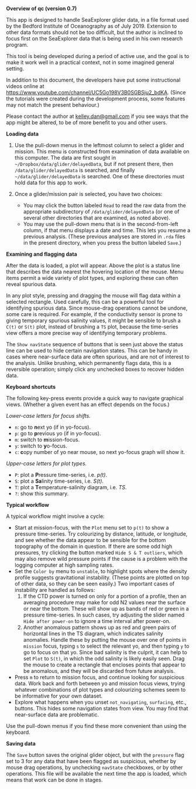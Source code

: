 **Overview of qc (version 0.7)**

This app is designed to handle SeaExplorer glider data, in a file format used
by the Bedford Institute of Oceanography as of July 2019.  Extension to other
data formats should not be too difficult, but the author is inclined to focus
first on the SeaExplorer data that is being used in his own research program.

This tool is being developed during a period of active use, and the goal is to
make it work well in a practical context, not in some imagined general setting.

In addition to this document, the developers have put some instructional videos
online at https://www.youtube.com/channel/UC5Go198V3B0SGBSju2_bdKA. (Since the
tutorials were created during the development process, some features may not
match the present behaviour.)

Please contact the author at kelley.dan@gmail.com if you see ways that the app
might be altered, to be of more benefit to you and other users.


**Loading data**

1. Use the pull-down menus in the leftmost column to select a glider and
   mission.  This menu is constructed from examination of data available on
this computer. The data are first sought in
`~/Dropbox/data/glider/delayedData`, but if not present there, then
`/data/glider/delayedData` is searched, and finally `~/data/glider/delayedData`
is searched. One of these directories must hold data for this app to work.

2. Once a glider/mission pair is selected, you have two choices:
    * You may click the button labeled `Read` to read the raw data from the
      appropriate subdirectory of `/data/glider/delayedData` (or one of
      several other directories that are examined, as noted above).
    * You may use the pull-down menu that is in the second-from-left column, if
      that menu displays a date and time. This lets you resume a previous
analysis.  (These previous analyses are stored in `.rda` files in the present
directory, when you press the button labeled `Save`.)

**Examining and flagging data**

After the data is loaded, a plot will appear. Above the plot is a status line
that describes the data nearest the hovering location of the mouse.  Menu items
permit a wide variety of plot types, and exploring these can often reveal
spurious data.

In any plot style, pressing and dragging the mouse will flag data within a
selected rectangle. Used carefully, this can be a powerful tool for identifying
spurious data. Since mouse-drag operations cannot be undone, some care
is required. For example, if the conductivity sensor is prone to giving
temporary spurious salinity values, it might be sensible to brush a `C(t)` or
`S(t)` plot, instead of brushing a `TS` plot, because the time-series view
offers a more precise way of identifying temporary problems.

The `Show navState` sequence of buttons that is seen just above the status line
can be used to hide certain navigation states. This can be handy in cases where
near-surface data are often spurious, and are not of interest to the analysis.
Unlike brushing, which permanently flags data, this is a reversible operation;
simply click any unchecked boxes to recover hidden data.

**Keyboard shortcuts**

The following key-press events provide a quick way to navigate graphical views.
(Whether a given event has an effect depends on the focus.)

*Lower-case letters for focus shifts.*

* `n`: go to **n**ext yo (if in yo-focus).
* `p`: go to **p**revious yo (if in yo-focus).
* `m`: switch to **m**ission-focus.
* `y`: switch to **y**o-focus.
* `c`: **c**opy number of yo near mouse, so next yo-focus graph will show it.

*Upper-case letters for plot types.*

* `P`: plot a **P**ressure time-series, i.e. *p(t)*.
* `S`: plot a **Sa**linity time-series, i.e. *S(t)*.
* `T`: plot a **T**emperature-salinity diagram, i.e. *TS*.
* `?`: show this summary.

**Typical workflow**

A typical workflow might involve a cycle:

* Start at mission-focus, with the `Plot` menu set to `p(t)`
  to show a pressure time-series.  Try colourizing by
  distance, latitude, or longitude, and see whether the
  data appear to be sensible for the bottom topography of the domain in
  question.  If there are some odd high pressures, try clicking the button
  marked `Hide S & T outliers`, which may also remove wild pressure points
  if the cause is a problem with the logging computer at high
  sampling rates.
* Set the `Color by` menu to `unstable`, to highlight spots
  where the density profile suggests gravitational instability.
  (These points are plotted on top of other data, so they can
  be seen easily.) Two important cases of instability
  are handled as follows:
  1. If the CTD power is turned on only for a portion of a profile,
  then an averaging procedure may make for odd N2 values near the
  surface or near the bottom. These will show up as bands of
  red or green in a pressure time-series.  In such cases, try
  adjusting the slider named `Hide after power-on` to ignore a time
  interval after power-on.
  2. Another anomalous pattern shows up as red and
  green pairs of horizontal lines in the TS diagram, which indicates
  salinity anomalies.  Handle these by putting the mouse over one of
  points in `mission` focus, typing `s` to select the relevant
  yo, and then typing `y` to go to focus on that yo. Since bad salinity
  is the culprit, it can help to set `Plot` to `S(t)`, in
  which the odd salinity is likely easily seen.  Drag
  the mouse to create a rectangle that encloses points that appear
  to be anomalous, and they will be discarded from future analysis.
* Press `m` to return to mission focus, and continue looking for suspicious
  data. Work back and forth between yo and mission focus views, trying
  whatever combinations of plot types and colourizing schemes seem to
  be informative for your own dataset.
* Explore what happens when you unset `not_navigating`, `surfacing`, etc.,
  buttons. This hides some navigation states from view.  You may find
  that near-surface data are problematic.

Use the pull-down menus if you find these more convenient than using the
keyboard.


**Saving data**

The `Save` button saves the original glider object, but with the `pressure`
flag set to 3 for any data that have been flagged as suspicious, whether by
mouse drag operations, by unchecking `navState` checkboxes, or by other
operations. This file will be available the next time the app is loaded, which
means that work can be done in stages.

